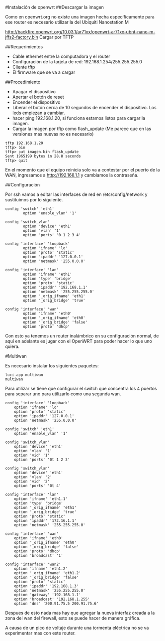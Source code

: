 <!-- 
.. title: OpenWRT en Ubiquiti Power AP N + Multiwan
.. slug: openwrt-en-ubiquiti-power-ap-n-+-multiwan
.. date: 2013-04-01 11:19:38 UTC-06:00
.. tags: 
.. category: 
.. link: 
.. description: 
.. type: text
-->

#Instalación de openwrt
##Descargar la imagen

Como en openwrt.org no existe una imagen hecha específicamente para ese router es necesario utilizar la del Ubiquiti Nanostation M

http://backfire.openwrt.org/10.03.1/ar71xx/openwrt-ar71xx-ubnt-nano-m-jffs2-factory.bin
Cargar por TFTP

##Requerimientos

* Cable ethernet entre la computadora y el router
* Configuración de la tarjeta de red: 192.168.1.254/255.255.255.0
* Cliente tftp
* El firmware que se va a cargar

##Procedimiento

* Apagar el dispositivo
* Apertar el botón de reset
* Encender el dispositivo
* Liberar el botón cerca de 10 segundos de encender el dispositivo. Los leds empiezan a cambiar.
* hacer ping 192.168.1.20, si funciona estamos listos para cargar la imagen.
* Cargar la imagen por tftp como flash_update (Me parece que en las versiones mas nuevas no es necesario)

```
tftp 192.168.1.20
tftp> bin
tftp> put imagen.bin flash_update
Sent 1965199 bytes in 28.8 seconds
tftp> quit
```

En el momento que el equipo reinicia solo va a contestar por el puerto de la WAN, ingresamos a http://192.168.1.1 y cambiamos la contraseña.

##Configuración

Por ssh vamos a editar las interfaces de red en /etc/config/network y sustituimos por lo siguiente.

```
config 'switch' 'eth1'
        option 'enable_vlan' '1'

config 'switch_vlan'
        option 'device' 'eth1'
        option 'vlan' '1'
        option 'ports' '0 1 2 3 4'

config 'interface' 'loopback'
        option 'ifname' 'lo'
        option 'proto' 'static'
        option 'ipaddr' '127.0.0.1'
        option 'netmask' '255.0.0.0'

config 'interface' 'lan'
        option 'ifname' 'eth1'
        option 'type' 'bridge'
        option 'proto' 'static'
        option 'ipaddr' '192.168.1.1'
        option 'netmask' '255.255.255.0'
        option '_orig_ifname' 'eth1'
        option '_orig_bridge' 'true'

config 'interface' 'wan'
        option 'ifname' 'eth0'
        option '_orig_ifname' 'eth0'
        option '_orig_bridge' 'false'
        option 'proto' 'dhcp'
```

Con esto ya tenemos un router inalámbrico en su configuración normal, de aquí en adelante es jugar con el OpenWRT para poder hacer lo que uno quiera.

#Multiwan

Es necesario instalar los siguientes paquetes:

    luci-app-multiwan
    multiwan

Para utilizar se tiene que configurar el switch que concentra los 4 puertos para separar uno para utilizarlo como una segunda wan.

```
config 'interface' 'loopback'
    option 'ifname' 'lo'
    option 'proto' 'static'
    option 'ipaddr' '127.0.0.1'
    option 'netmask' '255.0.0.0'

config 'switch' 'eth1'
    option 'enable_vlan' '1'

config 'switch_vlan'
    option 'device' 'eth1'
    option 'vlan' '1'
    option 'vid' '1'
    option 'ports' '0t 1 2 3'

config 'switch_vlan'
    option 'device' 'eth1'
    option 'vlan' '2'
    option 'vid' '2'
    option 'ports' '0t 4'

config 'interface' 'lan'
    option 'ifname' 'eth1.1'
    option 'type' 'bridge'
    option '_orig_ifname' 'eth1'
    option '_orig_bridge' 'true'
    option 'proto' 'static'
    option 'ipaddr' '172.16.1.1'
    option 'netmask' '255.255.255.0'

config 'interface' 'wan'
    option 'ifname' 'eth0'
    option '_orig_ifname' 'eth0'
    option '_orig_bridge' 'false'
    option 'proto' 'dhcp'
    option 'broadcast' '1'

config 'interface' 'wan2'
    option 'ifname' 'eth1.2'
    option '_orig_ifname' 'eth1.2'
    option '_orig_bridge' 'false'
    option 'proto' 'static'
    option 'ipaddr' '192.168.1.3'
    option 'netmask' '255.255.255.0'
    option 'gateway' '192.168.1.1'
    option 'broadcast' '192.168.1.255'
    option 'dns' '200.91.75.5 200.91.75.6'
```

Despues de esto nada mas hay que agregar la nueva interfaz creada a la zona del wan del firewall, esto se puede hacer de manera gráfica.

A causa de un pico de voltaje durante una tormenta eléctrica no se va experimentar mas con este router.
